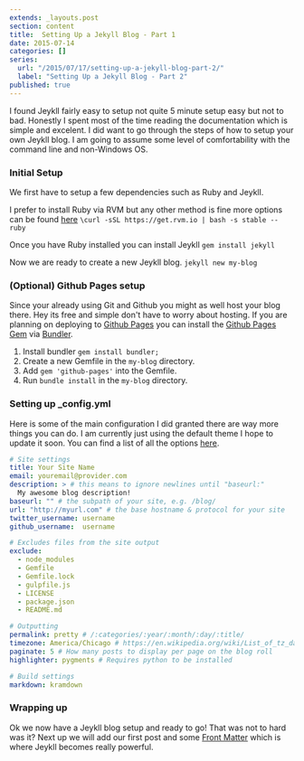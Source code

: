 ```yaml
---
extends: _layouts.post
section: content
title:  Setting Up a Jekyll Blog - Part 1
date: 2015-07-14
categories: []
series:
  url: "/2015/07/17/setting-up-a-jekyll-blog-part-2/"
  label: "Setting Up a Jekyll Blog - Part 2"
published: true
---
```


I found Jeykll fairly easy to setup not quite 5 minute setup easy but not to bad. Honestly I spent most of the time reading the documentation which is simple and excelent. I did want to go through the steps of how to setup your own Jeykll blog. I am going to assume some level of comfortability with the command line and non-Windows OS.

### Initial Setup
We first have to setup a few dependencies such as Ruby and Jeykll.

I prefer to install Ruby via RVM but any other method is fine more options can be found [here](https://www.ruby-lang.org/en/documentation/installation/)
`\curl -sSL https://get.rvm.io | bash -s stable --ruby`

Once you have Ruby installed you can install Jeykll
`gem install jekyll`

Now we are ready to create a new Jeykll blog.
`jekyll new my-blog`


### (Optional) Github Pages setup
Since your already using Git and Github you might as well host your blog there. Hey its free and simple don't have to worry about hosting.
If you are planning on deploying to [Github Pages](https://pages.github.com/) you can install the [Github Pages Gem](https://github.com/github/pages-gem) via [Bundler](http://bundler.io/).
1. Install bundler
`gem install bundler;`
2. Create a new Gemfile in the `my-blog` directory.
3. Add `gem 'github-pages'` into the Gemfile.
4. Run `bundle install` in the `my-blog` directory.

### Setting up _config.yml
Here is some of the main configuration I did granted there are way more things you can do. I am currently just using the default theme I hope to update it soon. You can find a list of all the options [here](http://jekyllrb.com/docs/configuration/).
```yaml
# Site settings
title: Your Site Name
email: youremail@provider.com
description: > # this means to ignore newlines until "baseurl:"
  My awesome blog description!
baseurl: "" # the subpath of your site, e.g. /blog/
url: "http://myurl.com" # the base hostname & protocol for your site
twitter_username: username
github_username:  username

# Excludes files from the site output
exclude:
  - node_modules
  - Gemfile
  - Gemfile.lock
  - gulpfile.js
  - LICENSE
  - package.json
  - README.md

# Outputting
permalink: pretty # /:categories/:year/:month/:day/:title/
timezone: America/Chicago # https://en.wikipedia.org/wiki/List_of_tz_database_time_zones
paginate: 5 # How many posts to display per page on the blog roll
highlighter: pygments # Requires python to be installed

# Build settings
markdown: kramdown
```

### Wrapping up
Ok we now have a Jeykll blog setup and ready to go!  That was not to hard was it? Next up we will add our first post and some [Front Matter](http://jekyllrb.com/docs/frontmatter/) which is where Jeykll becomes really powerful.
